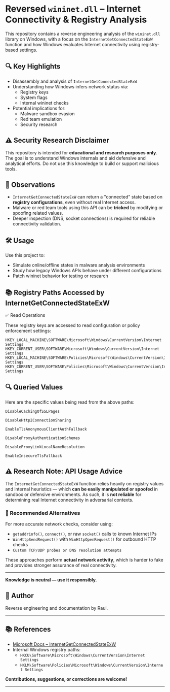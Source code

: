 # Reversed `wininet.dll` – Internet Connectivity & Registry Analysis

This repository contains a reverse engineering analysis of the `wininet.dll` library on Windows, with a focus on the `InternetGetConnectedStateExW` function and how Windows evaluates Internet connectivity using registry-based settings.

## 🔍 Key Highlights

- Disassembly and analysis of `InternetGetConnectedStateExW`
- Understanding how Windows infers network status via:
  - Registry keys
  - System flags
  - Internal wininet checks
- Potential implications for:
  - Malware sandbox evasion
  - Red team emulation
  - Security research

## ⚠️ Security Research Disclaimer

This repository is intended for **educational and research purposes only**. The goal is to understand Windows internals and aid defensive and analytical efforts. Do not use this knowledge to build or support malicious tools.

## 🧠 Observations

- `InternetGetConnectedStateExW` can return a "connected" state based on **registry configurations**, even without real Internet access.
- Malware or red team tools using this API can be **tricked** by modifying or spoofing related values.
- Deeper inspection (DNS, socket connections) is required for reliable connectivity validation.

## 🛠️ Usage

Use this project to:

- Simulate online/offline states in malware analysis environments
- Study how legacy Windows APIs behave under different configurations
- Patch wininet behavior for testing or research

## 📚 Registry Paths Accessed by InternetGetConnectedStateExW
✅ Read Operations

These registry keys are accessed to read configuration or policy enforcement settings:
```registry
HKEY_LOCAL_MACHINE\SOFTWARE\Microsoft\Windows\CurrentVersion\Internet Settings
HKEY_CURRENT_USER\SOFTWARE\Microsoft\Windows\CurrentVersion\Internet Settings
HKEY_LOCAL_MACHINE\SOFTWARE\Policies\Microsoft\Windows\CurrentVersion\Internet Settings
HKEY_CURRENT_USER\SOFTWARE\Policies\Microsoft\Windows\CurrentVersion\Internet Settings
```

## 🔍 Queried Values

Here are the specific values being read from the above paths:
```
DisableCachingOfSSLPages

DisableHttp2ConnectionSharing

EnableTlsAnonymousClientAuthFallback

DisableProxyAuthenticationSchemes

DisableProxyLinkLocalNameResolution

EnableInsecureTlsFallback
```

## ⚠️ Research Note: API Usage Advice

The `InternetGetConnectedStateExW` function relies heavily on registry values and internal heuristics — which **can be easily manipulated or spoofed** in sandbox or defensive environments. As such, it is **not reliable** for determining real Internet connectivity in adversarial contexts.

### 🔄 Recommended Alternatives

For more accurate network checks, consider using:

- `getaddrinfo()`, `connect()`, or raw `socket()` calls to known Internet IPs
- `WinHttpSendRequest()` with `WinHttpOpenRequest()` for outbound HTTP checks
- `Custom TCP/UDP probes or DNS resolution attempts`

These approaches perform **actual network activity**, which is harder to fake and provides stronger assurance of real connectivity.

---

**Knowledge is neutral — use it responsibly.**

## 👤 Author

Reverse engineering and documentation by Raul.

---

## 📚 References

- [Microsoft Docs – InternetGetConnectedStateExW](https://learn.microsoft.com/en-us/windows/win32/api/wininet/nf-wininet-internetgetconnectedstateexw)
- Internal Windows registry paths:
  - `HKCU\Software\Microsoft\Windows\CurrentVersion\Internet Settings`
  - `HKLM\Software\Policies\Microsoft\Windows\CurrentVersion\Internet Settings`

**Contributions, suggestions, or corrections are welcome!**

---
